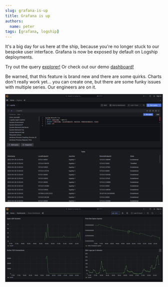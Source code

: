 ```yaml
---
slug: grafana-is-up
title: Grafana is up
authors:
  name: peter
tags: [grafana, logship]
---
```


It's a big day for us here at the ship, because you're no longer stuck to our bespoke user interface. Grafana is now be exposed by default on Logship deployments.

Try out the query [explorer!](https://try.logship.ai:3000/explore)
Or check out our demo [dashboard!](https://try.logship.ai:3000/d/ddc3e1b3-a1b8-47f5-807c-808e654e1361/default?orgId=1&from=now-30m&to=now)

Be warned, that this feature is brand new and there are some quirks. Charts don't really work yet... you can create one, but there are some funky issues with multiple series. Our engineers are on it.

![Grafana Explore](../static/img/screenshots/2023-04-30/grafana-explore.png)

![Grafana Dashboard](../static/img/screenshots/2023-04-30/grafana-demo-dashboard.png)